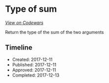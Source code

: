 # Type of sum
[*View on Codewars*](https://www.codewars.com/kata/type-of-sum)

Return the type of the sum of the two arguments

## Timeline
- Created: 2017-12-11
- Published: 2017-12-11
- Approved: 2017-12-11
- Completed: 2017-12-13